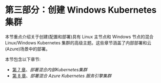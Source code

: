 # 第三部分：创建 Windows Kubernetes 集群

本节重点介绍关于创建(配置和部署)具有 Linux 主节点和 Windows 节点的混合 Linux/Windows Kubernetes 集群的高级主题。这些章节涵盖了内部部署和云(Azure)场景中的部署。

本节包含以下章节:

*   [第 7 章](07.html)、*部署混合内部Kubernetes集群*
*   [第 8 章](08.html)、*部署混合 Azure Kubernetes 服务引擎集群*